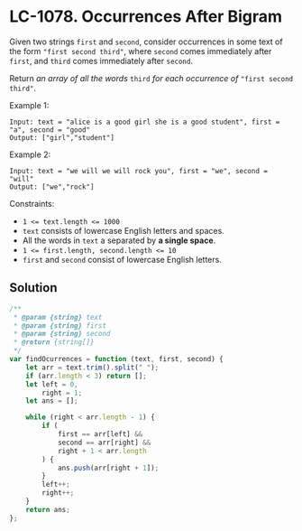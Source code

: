 # LC-1078. Occurrences After Bigram

Given two strings `first` and `second`, consider occurrences in some text of the form `"first second third"`, where `second` comes immediately after `first`, and `third` comes immediately after `second`.

Return _an array of all the words_ `third` _for each occurrence of_ `"first second third"`.

Example 1:

```
Input: text = "alice is a good girl she is a good student", first = "a", second = "good"
Output: ["girl","student"]
```

Example 2:

```
Input: text = "we will we will rock you", first = "we", second = "will"
Output: ["we","rock"]
```

Constraints:

-   `1 <= text.length <= 1000`
-   `text` consists of lowercase English letters and spaces.
-   All the words in `text` a separated by **a single space**.
-   `1 <= first.length, second.length <= 10`
-   `first` and `second` consist of lowercase English letters.

## Solution

```javascript
/**
 * @param {string} text
 * @param {string} first
 * @param {string} second
 * @return {string[]}
 */
var findOcurrences = function (text, first, second) {
    let arr = text.trim().split(" ");
    if (arr.length < 3) return [];
    let left = 0,
        right = 1;
    let ans = [];

    while (right < arr.length - 1) {
        if (
            first == arr[left] &&
            second == arr[right] &&
            right + 1 < arr.length
        ) {
            ans.push(arr[right + 1]);
        }
        left++;
        right++;
    }
    return ans;
};
```
